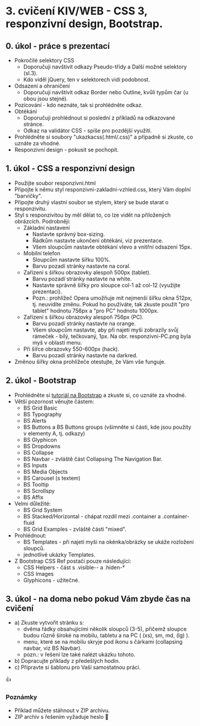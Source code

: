 # 3. cvičení KIV/WEB - CSS 3, responzivní design, Bootstrap.


## 0. úkol - práce s prezentací

* Pokročilé selektory CSS
  * Doporučuji navštívit odkazy Pseudo-třídy a Další možné selektory (sl.3).
  * Kdo viděl jQuery, ten v selektorech vidí podobnost.
* Odsazení a ohraničení
  * Doporučuji navštívit odkaz Border nebo Outline, kvůli typům čar (u obou jsou stejné).
* Pozicování -  kdo neznáte, tak si prohlédněte odkaz.
* Obtékání
  * Doporučuji prohlédnout si poslední z příkladů na odkazované stránce.
  * Odkaz na validátor CSS - spíše pro pozdější využití.
* Prohlédněte si soubory "ukazkacss(.html/.css)" a případně si zkuste, co uznáte za vhodné.
* Responzivní design - pokusit se pochopit.
  

## 1. úkol - CSS a responzivní design

* Použijte soubor responzivni.html
* Připojte k němu styl responzivni-zakladni-vzhled.css, který Vám doplní "barvičky".
* Připojte druhý vlastní soubor se stylem, který se bude starat o responzivitu.
* Styl s responzivitou by měl dělat to, co lze vidět na přiložených obrázcích. Podrobněji:
  * Základní nastavení
    * Nastavte správný box-sizing.
    * Řádkům nastavte ukončení obtékání, viz prezentace.
    * Všem sloupcům nastavte obtékání vlevo a vnitřní odsazení 15px.
  * Mobilní telefon
    * Sloupcům nastavte šířku 100%.
    * Barvu pozadí stránky nastavte na coral.
  * Zařízení s šířkou obrazovky alespoň 500px (tablet).
    * Barvu pozadí stránky nastavte na white.
    * Nastavte správně šířky pro sloupce col-1 až col-12 (využijte prezentaci).
    * Pozn.: prohlížeč Opera umožňuje mít nejmenší šířku okna 512px, tj. neuvidíte změnu. Pokud ho používáte, tak zkuste použít "pro tablet" hodnotu 756px a "pro PC" hodnotu 1000px.
  * Zařízení s šířkou obrazovky alespoň 756px (PC).
    * Barvu pozadí stránky nastavte na orange.
    * Všem sloupcům nastavte, aby při najetí myši zobrazily svůj rámeček - bílý, tečkovaný, 1px. Na obr. responzivni-PC.png byla myš v oblasti menu.
  * Při šířce obrazovky 550-600px (hack).
    * Barvu pozadí stránky nastavte na darkred.
* Změnou šířky okna prohlížeče otestujte, že Vám vše funguje.
    

## 2. úkol - Bootstrap

* Prohlédněte si [tutoriál na Bootstrap](http://www.w3schools.com/bootstrap/) a zkuste si, co uznáte za vhodné.
* Větší pozornost věnujte částem:
  * BS Grid Basic
  * BS Typography
  * BS Alerts
  * BS Buttons a BS Buttons groups (všimněte si části, kde jsou použity v elementy A, tj. odkazy)
  * BS Glyphicon
  * BS Dropdowns
  * BS Collapse
  * BS Navbar - zvláště část Collapsing The Navigation Bar.
  * BS Inputs
  * BS Media Objects
  * BS Carousel (s textem)
  * BS Tooltip
  * BS Scrollspy
  * BS Affix
* Velmi důležité:
  * BS Grid System
  * BS Stacked/Horizontal - chápat rozdíl mezi .container a .container-fluid
  * BS Grid Examples - zvláště části "mixed".
* Prohlédnout:
  * BS Templates - při najetí myši na okénka/obrázky se ukáže rozložení sloupců.
  * jednotlivé ukázky Templates.
* Z Bootstrap CSS Ref postačí pouze následující:
  * CSS Helpers - část s .visible-*-* a .hiden-*
  * CSS Images
  * Glyphicons - užitečné.


## 3. úkol - na doma nebo pokud Vám zbyde čas na cvičení
* a) Zkuste vytvořit stránku s:
  * dvěma řádky obsahujícími několik sloupců (3-5), přičemž sloupce budou různě široké na mobilu, tabletu a na PC ( (xs), sm, md, (lg) ).
  * menu, které se na mobilu skryje pod ikonu s čárkami (collapsing navbar, viz BS Navbar).
  * pozn.: v řešení lze také nalézt ukázku tohoto.
* b) Dopracujte příklady z předešlých hodin.
* c) Připravte si šablonu pro Vaší samostatnou práci.


:+1:


### Poznámky

* Příklad můžete stáhnout v ZIP archivu.
* ZIP archiv s řešením vyžaduje heslo :horse:

